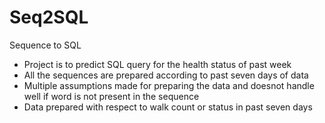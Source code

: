 # Seq2SQL
Sequence to SQL
* Project is to predict SQL query for the health status of past week
* All the sequences are prepared according to past seven days of data
* Multiple assumptions made for preparing the data and doesnot handle well if word is not present in the sequence
* Data prepared with respect to walk count or status in past seven days
